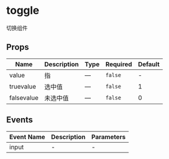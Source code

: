 # toggle

切换组件

## Props

<!-- @vuese:toggle:props:start -->
|Name|Description|Type|Required|Default|
|---|---|---|---|---|
|value|指|—|`false`|-|
|truevalue|选中值|—|`false`|1|
|falsevalue|未选中值|—|`false`|0|

<!-- @vuese:toggle:props:end -->


## Events

<!-- @vuese:toggle:events:start -->
|Event Name|Description|Parameters|
|---|---|---|
|input|-|-|

<!-- @vuese:toggle:events:end -->



